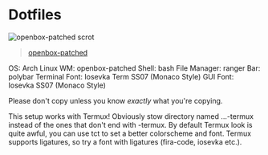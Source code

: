 # Dotfiles

![openbox-patched scrot](https://user-images.githubusercontent.com/40271651/42960069-11335e0c-8b8b-11e8-96ca-be82774ff0a3.png)
> [openbox-patched]

OS: Arch Linux
WM: openbox-patched
Shell: bash
File Manager: ranger
Bar: polybar
Terminal Font: Iosevka Term SS07 (Monaco Style)
GUI Font: Iosevka SS07 (Monaco Style)

Please don't copy unless you know _exactly_ what you're copying.

This setup works with Termux!
Obviously stow directory named ...-termux instead of the ones that don't end with -termux.
By default Termux look is quite awful, you can use tct to set a better colorscheme and font.
Termux supports ligatures, so try a font with ligatures (fira-code, iosevka etc.).

[openbox-patched]: https://github.com/dylanaraps/openbox-patched
